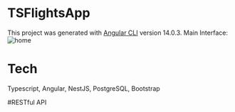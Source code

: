 # TSFlightsApp

This project was generated with [Angular CLI](https://github.com/angular/angular-cli) version 14.0.3.
Main Interface: 
![home](https://github.com/MJYin-1417/TSFlights-frontend/home.png)

# Tech
Typescript, Angular, NestJS, PostgreSQL, Bootstrap

#RESTful API

